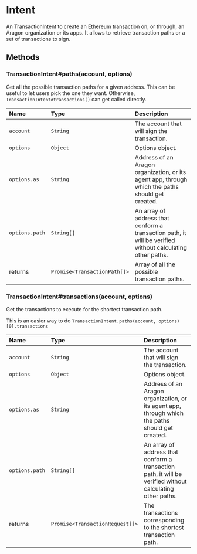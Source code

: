 # Intent

An TransactionIntent to create an Ethereum transaction on, or through, an Aragon organization or its apps. It allows to retrieve transaction paths or a set of transactions to sign.

## Methods

### TransactionIntent\#paths\(account, options\)

Get all the possible transaction paths for a given address. This can be useful to let users pick the one they want. Otherwise, `TransactionIntent#transactions()` can get called directly.

| Name           | Type                         | Description                                                                                               |
| :------------- | :--------------------------- | :-------------------------------------------------------------------------------------------------------- |
| `account`      | `String`                     | The account that will sign the transaction.                                                               |
| `options`      | `Object`                     | Options object.                                                                                           |
| `options.as`   | `String`                     | Address of an Aragon organization, or its agent app, through which the paths should get created.          |
| `options.path` | `String[]`                   | An array of address that conform a transaction path, it will be verified without calculating other paths. |
| returns        | `Promise<TransactionPath[]>` | Array of all the possible transaction paths.                                                              |

### TransactionIntent\#transactions\(account, options\)

Get the transactions to execute for the shortest transaction path.

This is an easier way to do `TransactionIntent.paths(account, options)[0].transactions`

| Name           | Type                            | Description                                                                                               |
| :------------- | :------------------------------ | :-------------------------------------------------------------------------------------------------------- |
| `account`      | `String`                        | The account that will sign the transaction.                                                               |
| `options`      | `Object`                        | Options object.                                                                                           |
| `options.as`   | `String`                        | Address of an Aragon organization, or its agent app, through which the paths should get created.          |
| `options.path` | `String[]`                      | An array of address that conform a transaction path, it will be verified without calculating other paths. |
| returns        | `Promise<TransactionRequest[]>` | The transactions corresponding to the shortest transaction path.                                          |
